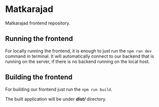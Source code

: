 # Matkarajad

Matkarajad frontend repository.

## Running the frontend
For locally running the frontend, it is enough to just run the `npm run dev` command in terminal.
It will automatically connect to our backend that is running on the server, if there is no backend running on the local host.

## Building the frontend
For building our frontend just run the `npm run build`.

The built application will be under ***dist/*** directory.